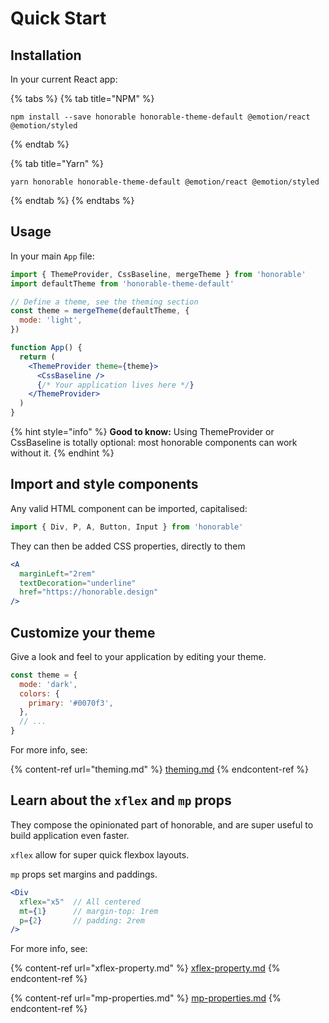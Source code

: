 # Quick Start

## Installation

In your current React app:

{% tabs %}
{% tab title="NPM" %}
```
npm install --save honorable honorable-theme-default @emotion/react @emotion/styled
```
{% endtab %}

{% tab title="Yarn" %}
```
yarn honorable honorable-theme-default @emotion/react @emotion/styled
```
{% endtab %}
{% endtabs %}

## Usage

In your main `App` file:

```jsx
import { ThemeProvider, CssBaseline, mergeTheme } from 'honorable'
import defaultTheme from 'honorable-theme-default'

// Define a theme, see the theming section
const theme = mergeTheme(defaultTheme, {
  mode: 'light',
})

function App() {
  return (
    <ThemeProvider theme={theme}>
      <CssBaseline />
      {/* Your application lives here */}
    </ThemeProvider>
  )
}
```

{% hint style="info" %}
**Good to know:** Using ThemeProvider or CssBaseline is totally optional: most honorable components can work without it.
{% endhint %}

## Import and style components

Any valid HTML component can be imported, capitalised:

```jsx
import { Div, P, A, Button, Input } from 'honorable'
```

They can then be added CSS properties, directly to them

```jsx
<A
  marginLeft="2rem"
  textDecoration="underline"
  href="https://honorable.design"
/>
```

## Customize your theme

Give a look and feel to your application by editing your theme.

```jsx
const theme = {
  mode: 'dark',
  colors: {
    primary: '#0070f3', 
  },
  // ...
}
```

For more info, see:

{% content-ref url="theming.md" %}
[theming.md](theming.md)
{% endcontent-ref %}

## Learn about the `xflex` and `mp` props

They compose the opinionated part of honorable, and are super useful to build application even faster.

`xflex` allow for super quick flexbox layouts.

`mp` props set margins and paddings.

```jsx
<Div 
  xflex="x5"  // All centered
  mt={1}      // margin-top: 1rem
  p={2}       // padding: 2rem
/>
```

For more info, see:

{% content-ref url="xflex-property.md" %}
[xflex-property.md](xflex-property.md)
{% endcontent-ref %}

{% content-ref url="mp-properties.md" %}
[mp-properties.md](mp-properties.md)
{% endcontent-ref %}
